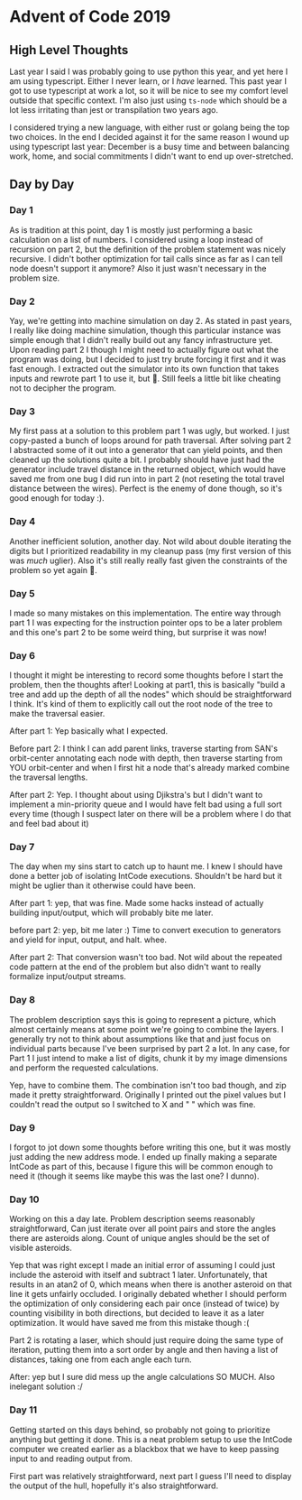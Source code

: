 # Advent of Code 2019
## High Level Thoughts
Last year I said I was probably going to use python this year, and yet here I am using typescript. Either I never learn, or I _have_ learned. This past year I got to use typescript at work a lot, so it will be nice to see my comfort level outside that specific context. I'm also just using `ts-node` which should be a lot less irritating than jest or transpilation two years ago.

I considered trying a new language, with either rust or golang being the top two choices. In the end I decided against it for the same reason I wound up using typescript last year: December is a busy time and between balancing work, home, and social commitments I didn't want to end up over-stretched.

## Day by Day
### Day 1
As is tradition at this point, day 1 is mostly just performing a basic calculation on a list of numbers. I considered using a loop instead of recursion on part 2, but the definition of the problem statement was nicely recursive. I didn't bother optimization for tail calls since as far as I can tell node doesn't support it anymore? Also it just wasn't necessary in the problem size.

### Day 2
Yay, we're getting into machine simulation on day 2. As stated in past years, I really like doing machine simulation, though this particular instance was simple enough that I didn't really build out any fancy infrastructure yet. Upon reading part 2 I though I might need to actually figure out what the program was doing, but I decided to just try brute forcing it first and it was fast enough. I extracted out the simulator into its own function that takes inputs and rewrote part 1 to use it, but :shrug:. Still feels a little bit like cheating not to decipher the program.

### Day 3
My first pass at a solution to this problem part 1 was ugly, but worked. I just copy-pasted a bunch of loops around for path traversal. After solving part 2 I abstracted some of it out into a generator that can yield points, and then cleaned up the solutions quite a bit. I probably should have just had the generator include travel distance in the returned object, which would have saved me from one bug I did run into in part 2 (not reseting the total travel distance between the wires). Perfect is the enemy of done though, so it's good enough for today :).

### Day 4
Another inefficient solution, another day. Not wild about double iterating the digits but I prioritized readability in my cleanup pass (my first version of this was _much_ uglier). Also it's still really really fast given the constraints of the problem so yet again :shrug:.

### Day 5
I made so many mistakes on this implementation. The entire way through part 1 I was expecting for the instruction pointer ops to be a later problem and this one's part 2 to be some weird thing, but surprise it was now!

### Day 6
I thought it might be interesting to record some thoughts before I start the problem, then the thoughts after! Looking at part1, this is basically "build a tree and add up the depth of all the nodes" which should be straightforward I think. It's kind of them to explicitly call out the root node of the tree to make the traversal easier.

After part 1: Yep basically what I expected.

Before part 2: I think I can add parent links, traverse starting from SAN's orbit-center annotating each node with depth, then traverse starting from YOU orbit-center and when I first hit a node that's already marked combine the traversal lengths. 

After part 2: Yep. I thought about using Djikstra's but I didn't want to implement a min-priority queue and I would have felt bad using a full sort every time (though I suspect later on there will be a problem where I do that and feel bad about it)

### Day 7
The day when my sins start to catch up to haunt me. I knew I should have done a better job of isolating IntCode executions. Shouldn't be hard but it might be uglier than it otherwise could have been.

After part 1: yep, that was fine. Made some hacks instead of actually building input/output, which will probably bite me later.

before part 2: yep, bit me later :) Time to convert execution to generators and yield for input, output, and halt. whee. 

After part 2: That conversion wasn't too bad. Not wild about the repeated code pattern at the end of the problem but also didn't want to really formalize input/output streams.

### Day 8
The problem description says this is going to represent a picture, which almost certainly means at some point we're going to combine the layers. I generally try not to think about assumptions like that and just focus on individual parts because I've been surprised by part 2 a lot. In any case,  for Part 1 I just intend to make a list of digits, chunk it by my image dimensions and perform the requested calculations.

Yep, have to combine them. The combination isn't too bad though, and zip made it pretty straightforward. Originally I printed out the pixel values but I couldn't read the output so I switched to X and " " which was fine.

### Day 9
I forgot to jot down some thoughts before writing this one, but it was mostly just adding the new address mode. I ended up finally making a separate IntCode as part of this, because I figure this will be common enough to need it (though it seems like maybe this was the last one? I dunno).

### Day 10
Working on this a day late. Problem description seems reasonably straightforward, Can just iterate over all point pairs and store the angles there are asteroids along. Count of unique angles should be the set of visible asteroids.

Yep that was right except I made an initial error of assuming I could just include the asteroid with itself and subtract 1 later. Unfortunately, that results in an atan2 of 0, which means when there is another asteroid on that line it gets unfairly occluded. I originally debated whether I should perform the optimization of only considering each pair once (instead of twice) by counting visibility in both directions, but decided to leave it as a later optimization. It would have saved me from this mistake though :(

Part 2 is rotating a laser, which should just require doing the same type of iteration, putting them into a sort order by angle and then having a list of distances, taking one from each angle each turn.

After: yep but I sure did mess up the angle calculations SO MUCH. Also inelegant solution :/

### Day 11
Getting started on this days behind, so probably not going to prioritize anything but getting it done. This is a neat problem setup to use the IntCode computer we created earlier as a blackbox that we have to keep passing input to and reading output from. 

First part was relatively straightforward, next part I guess I'll need to display the output of the hull, hopefully it's also straightforward.